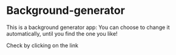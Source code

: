 # Background-generator

This is a background generator app:
You can choose to change it automatically, until you find the one you like!

Check by clicking on the link

